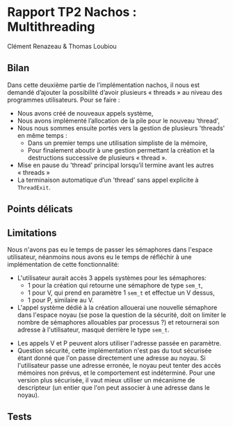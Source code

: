 Rapport TP2 Nachos : Multithreading
===================================

Clément Renazeau & Thomas Loubiou

Bilan
-----

Dans cette deuxième partie de l’implémentation nachos, il nous est demandé d’ajouter la possibilité d’avoir plusieurs « threads » au niveau des programmes utilisateurs. Pour se faire :

-   Nous avons créé de nouveaux appels système,
-   Nous avons implémenté l’allocation de la pile pour le nouveau 'thread',
-   Nous nous sommes ensuite portés vers la gestion de plusieurs 'threads' en même temps :
    -   Dans un premier temps une utilisation simpliste de la mémoire,
    -   Pour finalement aboutir à une gestion permettant la création et la destructions successive de plusieurs « thread ».
-   Mise en pause du 'thread' principal lorsqu’il termine avant les autres « threads »
-   La terminaison automatique d’un 'thread' sans appel explicite à `ThreadExit`.

Points délicats
---------------

Limitations
-----------

Nous n'avons pas eu le temps de passer les sémaphores dans l'espace utilisateur, néanmoins nous avons eu le temps de réfléchir à une implémentation de cette fonctionnalité:

- L'utilisateur aurait accès 3 appels systèmes pour les sémaphores:
    - 1 pour la création qui retourne une sémaphore de type `sem_t`,
    - 1 pour V, qui prend en paramètre 1 `sem_t` et effectue un V dessus,
    - 1 pour P, similaire au V.
- L'appel système dédié à la création allouerai une nouvelle sémaphore dans l'espace noyau (se pose la question de la sécurité, doit on limiter le nombre de sémaphores allouables par processus ?)
et retournerai son adresse à l'utilisateur, masqué derrière le type `sem_t`.
* Les appels V et P peuvent alors utiliser l'adresse passée en paramètre.
* Question sécurité, cette implémentation n'est pas du tout sécurisée étant donné que l'on passe directement une adresse au noyau.
Si l'utilisateur passe une adresse erronée, le noyau peut tenter des accès mémoires non prévus, et le comportement est indéterminé.
Pour une version plus sécurisée, il vaut mieux utiliser un mécanisme de descripteur (un entier que l'on peut associer à une adresse dans le noyau).

Tests
-----
